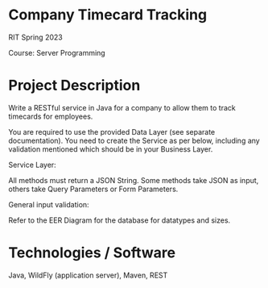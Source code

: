 # Company Timecard Tracking 

RIT Spring 2023

Course: Server Programming

# Project Description

Write a RESTful service in Java for a company to allow them to track timecards for employees.

You are required to use the provided Data Layer  (see separate documentation).  You need to create the Service as per below, including any validation mentioned which should be in your Business Layer.

Service Layer:

All methods must return a JSON String.  Some methods take JSON as input, others take Query Parameters or Form Parameters.

General input validation: 

Refer to the EER Diagram for the database for datatypes and sizes. 

# Technologies / Software

Java, WildFly (application server), Maven, REST
